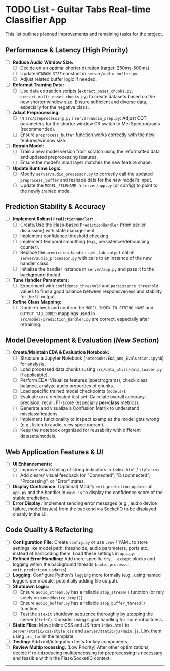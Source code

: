 # TODO List - Guitar Tabs Real-time Classifier App

This list outlines planned improvements and remaining tasks for the project.

## Performance & Latency (High Priority)

- [ ] **Reduce Audio Window Size:**
    - [ ] Decide on an optimal shorter duration (target: 250ms-500ms).
    - [ ] Update `WINDOW_SIZE` constant in `server/audio_buffer.py`.
    - [ ] Adjust related buffer logic if needed.
- [ ] **Reformat Training Data:**
    - [ ] Use data extraction scripts (`extract_onset_chunks.py`, `extract_multi_onset_chunks.py`) to create datasets based on the new shorter window size. Ensure sufficient and diverse data, especially for the negative class.
- [ ] **Adapt Preprocessing:**
    - [ ] In `src/preprocessing.py` / `server/audio_prep.py`: Adjust CQT parameters for the shorter window OR switch to Mel Spectrograms (recommended).
    * [ ] Ensure `preprocess_buffer` function works correctly with the new features/window size.
- [ ] **Retrain Model:**
    - [ ] Train a new model version from scratch using the reformatted data and updated preprocessing features.
    * [ ] Ensure the model's input layer matches the new feature shape.
- [ ] **Update Runtime Logic:**
    - [ ] Modify `server/audio_processor.py` to correctly call the updated `preprocess_buffer` and reshape data for the *new* model's input.
    - [ ] Update the `MODEL_FILENAME` in `server/app.py` (or config) to point to the newly trained model.

## Prediction Stability & Accuracy

- [ ] **Implement Robust `PredictionHandler`:**
    - [ ] Create/Use the class-based `PredictionHandler` (from earlier discussion) with state management.
    * [ ] Implement confidence threshold checking.
    * [ ] Implement temporal smoothing (e.g., persistence/debouncing counter).
    - [ ] Replace the `prediction_handler.get_tab_output` call in `server/audio_processor.py` with calls to an instance of the new handler class.
    - [ ] Initialize the handler instance in `server/app.py` and pass it to the background thread.
- [ ] **Tune Handler Parameters:**
    - [ ] Experiment with `confidence_threshold` and `persistence_threshold` values to find a good balance between responsiveness and stability for the UI output.
- [ ] **Refine Class Mapping:**
    - [ ] Double-check and confirm the `MODEL_INDEX_TO_STRING_NAME` and `OUTPUT_TAB_ORDER` mappings used in `src/model/prediction_handler.py` are correct, especially after retraining.

## Model Development & Evaluation (*New Section*)

- [ ] **Create/Maintain EDA & Evaluation Notebook:**
    - [ ] Structure a Jupyter Notebook (`notebooks/EDA_and_Evaluation.ipynb`) for analysis.
    - [ ] Load processed data chunks (using `src/data_utils/data_loader.py` if applicable).
    - [ ] Perform EDA: Visualize features (spectrograms), check class balance, analyze audio properties of chunks.
    - [ ] Load specific trained model checkpoints (`models/`).
    - [ ] Evaluate on a dedicated test set: Calculate overall accuracy, precision, recall, F1-score (especially **per-class** metrics).
    - [ ] Generate and visualize a Confusion Matrix to understand misclassifications.
    - [ ] Implement functionality to inspect examples the model gets wrong (e.g., listen to audio, view spectrogram).
    - [ ] Keep the notebook organized for reusability with different datasets/models.

## Web Application Features & UI

- [ ] **UI Enhancements:**
    - [ ] Improve visual styling of string indicators in `index.html` / `style.css`.
    - [ ] Add clearer visual feedback for "Connected", "Disconnected", "Processing", or "Error" states.
- [ ] **Display Confidence:** (Optional) Modify `emit_prediction_updates` in `app.py` and the handler in `main.js` to display the confidence score of the stable prediction.
- [ ] **Error Display:** Implement sending error messages (e.g., audio device failure, model issues) from the backend via SocketIO to be displayed cleanly in the UI.

## Code Quality & Refactoring

- [ ] **Configuration File:** Create `config.py` or use `.env` / YAML to store settings like model path, thresholds, audio parameters, ports etc., instead of hardcoding them. Load these settings in `app.py`.
- [ ] **Refined Error Handling:** Add more specific `try...except` blocks and logging within the background threads (`audio_processor`, `emit_prediction_updates`).
- [ ] **Logging:** Configure Python's `logging` more formally (e.g., using named loggers per module, potentially adding file output).
- [ ] **Shutdown Logic:**
    - [ ] Ensure `audio_stream.py` has a reliable `stop_stream()` function (or rely solely on `sounddevice.stop()`).
    * [ ] Ensure `audio_buffer.py` has a reliable `stop_buffer_thread()` function.
    - [ ] Test the `atexit` shutdown sequence thoroughly by stopping the server (`Ctrl+C`). Consider using signal handling for more robustness.
- [ ] **Static Files:** Move inline CSS and JS from `index.html` to `server/static/css/style.css` and `server/static/js/main.js`. Link them using `url_for` in the template.
- [ ] **Testing:** Add unit/integration tests for key components.
- [ ] **Review Multiprocessing:** (Low Priority) After other optimizations, decide if re-introducing multiprocessing for preprocessing is necessary and feasible within the Flask/SocketIO context.

---
